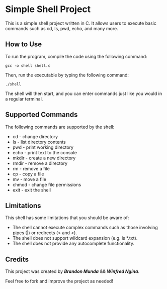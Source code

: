 # Simple Shell Project
This is a simple shell project written in C. It allows users to execute basic commands such as cd, ls, pwd, echo, and many more.

## How to Use
To run the program, compile the code using the following command:

`gcc -o shell shell.c`

Then, run the executable by typing the following command:

`./shell`

The shell will then start, and you can enter commands just like you would in a regular terminal.

## Supported Commands
The following commands are supported by the shell:

- cd - change directory
- ls - list directory contents
- pwd - print working directory
- echo - print text to the console
- mkdir - create a new directory
- rmdir - remove a directory
- rm - remove a file
- cp - copy a file
- mv - move a file
- chmod - change file permissions
- exit - exit the shell

## Limitations
This shell has some limitations that you should be aware of:

- The shell cannot execute complex commands such as those involving pipes (|) or redirects (> and <).
- The shell does not support wildcard expansion (e.g. ls *.txt).
- The shell does not provide any autocomplete functionality.

## Credits
This project was created by ***Brandon Munda*** && ***Winfred Ngina***.

Feel free to fork and improve the project as needed!